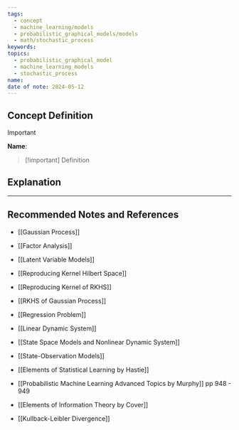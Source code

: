 ```yaml
---
tags:
  - concept
  - machine_learning/models
  - probabilistic_graphical_models/models
  - math/stochastic_process
keywords: 
topics:
  - probabilistic_graphical_model
  - machine_learning_models
  - stochastic_process
name: 
date of note: 2024-05-12
---
```


## Concept Definition

>[!important]
>**Name**: 

>[!important] Definition




## Explanation




-----------
##  Recommended Notes and References



- [[Gaussian Process]]
- [[Factor Analysis]]
- [[Latent Variable Models]]

- [[Reproducing Kernel Hilbert Space]]
- [[Reproducing Kernel of RKHS]]
- [[RKHS of Gaussian Process]]

- [[Regression Problem]]
- [[Linear Dynamic System]]
- [[State Space Models and Nonlinear Dynamic System]]
- [[State-Observation Models]]



- [[Elements of Statistical Learning by Hastie]]
- [[Probabilistic Machine Learning Advanced Topics by Murphy]] pp 948 - 949
- [[Elements of Information Theory by Cover]]

- [[Kullback-Leibler Divergence]]
